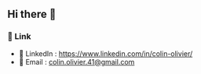 ## Hi there 👋

### 🔗 Link

- 💼 LinkedIn : https://www.linkedin.com/in/colin-olivier/
- 📧 Email : colin.olivier.41@gmail.com
